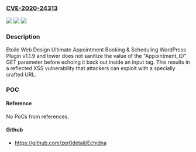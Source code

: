 ### [CVE-2020-24313](https://cve.mitre.org/cgi-bin/cvename.cgi?name=CVE-2020-24313)
![](https://img.shields.io/static/v1?label=Product&message=n%2Fa&color=blue)
![](https://img.shields.io/static/v1?label=Version&message=n%2Fa&color=blue)
![](https://img.shields.io/static/v1?label=Vulnerability&message=n%2Fa&color=brighgreen)

### Description

Etoile Web Design Ultimate Appointment Booking & Scheduling WordPress Plugin v1.1.9 and lower does not sanitize the value of the "Appointment_ID" GET parameter before echoing it back out inside an input tag. This results in a reflected XSS vulnerability that attackers can exploit with a specially crafted URL.

### POC

#### Reference
No PoCs from references.

#### Github
- https://github.com/zer0detail/Echidna

